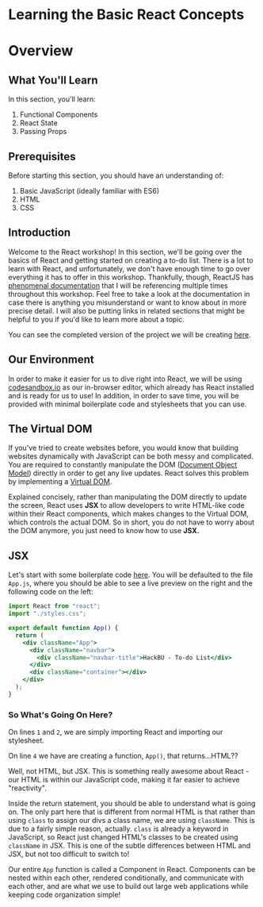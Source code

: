 # Learning the Basic React Concepts

# Overview

## What You'll Learn

In this section, you'll learn:

1. Functional Components
2. React State
3. Passing Props

## Prerequisites

Before starting this section, you should have an understanding of:

1. Basic JavaScript (ideally familiar with ES6)
2. HTML
3. CSS

## Introduction

Welcome to the React workshop! In this section, we'll be going over the basics of React and getting started on creating a to-do list. There is a lot to learn with React, and unfortunately, we don't have enough time to go over everything it has to offer in this workshop. Thankfully, though, ReactJS has [phenomenal documentation](https://reactjs.org/docs/getting-started.html) that I will be referencing multiple times throughout this workshop. Feel free to take a look at the documentation in case there is anything you misunderstand or want to know about in more precise detail. I will also be putting links in related sections that might be helpful to you if you'd like to learn more about a topic.

You can see the completed version of the project we will be creating [here](https://codesandbox.io/s/hackbu-workshop-todo-completed-sp67f?file=/src/InputField.js).

## Our Environment

In order to make it easier for us to dive right into React, we will be using [codesandbox.io](http://codesandbox.io) as our in-browser editor, which already has React installed and is ready for us to use! In addition, in order to save time, you will be provided with minimal boilerplate code and stylesheets that you can use. 

## The Virtual DOM

If you've tried to create websites  before, you would know that building websites dynamically with JavaScript can be both messy and complicated. You are required to constantly manipulate the DOM ([Document Object Model](https://en.wikipedia.org/wiki/Document_Object_Model)) directly in order to get any live updates. React solves this problem by implementing a [Virtual DOM](https://reactjs.org/docs/faq-internals.html#:~:text=The%20virtual%20DOM%20(VDOM)%20is,This%20process%20is%20called%20reconciliation.). 

Explained concisely, rather than manipulating the DOM directly to update the screen, React uses **JSX** to allow developers to write HTML-like code within their React components, which makes changes to the Virtual DOM, which controls the actual DOM. So in short, you do not have to worry about the DOM anymore, you just need to know how to use **JSX.**

## JSX

Let's start with some boilerplate code [here](https://codesandbox.io/s/quizzical-meadow-lseey?file=/src/App.js). You will be defaulted to the file `App.js`, where you should be able to see a live preview on the right and the following code on the left:

```jsx
import React from "react";
import "./styles.css";

export default function App() {
  return (
    <div className="App">
      <div className="navbar">
        <div className="navbar-title">HackBU - To-do List</div>
      </div>
      <div className="container"></div>
    </div>
  );
}
```

### So What's Going On Here?

On lines `1` and `2`, we are simply importing React and importing our stylesheet.

On line `4` we have are creating a function, `App()`, that returns...HTML??

Well, not HTML, but JSX. This is something really awesome about React - our HTML is within our JavaScript code, making it far easier to achieve "reactivity".

Inside the return statement, you should be able to understand what is going on. The only part here that is different from normal HTML is that rather than using `class` to assign our divs a class name, we are using `className`. This is due to a fairly simple reason, actually. `class` is already a keyword in JavaScript, so React just changed HTML's classes to be created using `className` in JSX. This is one of the subtle differences between HTML and JSX, but not too difficult to switch to!

Our entire `App` function is called a Component in React. Components can be nested within each other, rendered conditionally, and communicate with each other, and are what we use to build out large web applications while keeping code organization simple!
